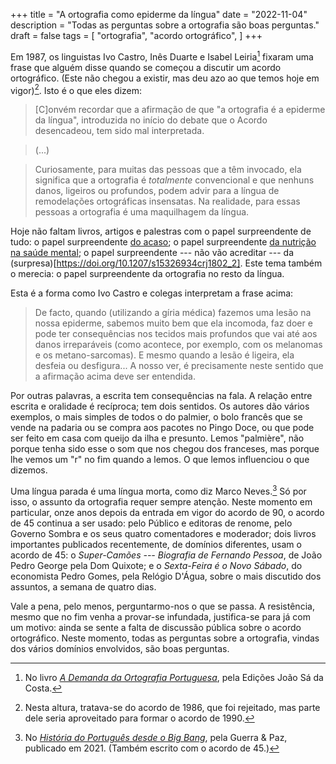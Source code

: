 +++
title = "A ortografia como epiderme da língua"
date = "2022-11-04"
description = "Todas as perguntas sobre a ortografia são boas perguntas."
draft = false
tags = [
    "ortografia",
    "acordo ortográfico",
]
+++

Em 1987, os linguistas Ivo Castro, Inês Duarte e Isabel Leiria[^fn1] fixaram uma frase que alguém disse quando se começou a discutir um acordo ortográfico. (Este não chegou a existir, mas deu azo ao que temos hoje em vigor)[^fn2]. Isto é o que eles dizem:

>[C]onvém recordar que a afirmação de que "a ortografia é a epiderme da língua", introduzida no início do debate que o Acordo desencadeou, tem sido mal interpretada. 

>(...)

>Curiosamente, para muitas das pessoas que a têm invocado, ela significa que a ortografia é _totalmente_ convencional e que nenhuns danos, ligeiros ou profundos, podem advir para a língua de remodelações ortográficas insensatas. Na realidade, para essas pessoas a ortografia é uma maquilhagem da língua.

Hoje não faltam livros, artigos e palestras com o papel surpreendente de tudo: o papel surpreendente [do acaso](https://www.amazon.com/What-Luck-Surprising-Chance-Everyday/dp/1468313754); o papel surpreendente [da nutrição na saúde mental](https://www.youtube.com/watch?v=3dqXHHCc5lA); o papel surpreendente --- não vão acreditar --- da (surpresa)[https://doi.org/10.1207/s15326934crj1802_2]. Este tema também o merecia: o papel surpreendente da ortografia no resto da língua.

Esta é a forma como Ivo Castro e colegas interpretam a frase acima:

>De facto, quando (utilizando a gíria médica) fazemos uma lesão na nossa epiderme, sabemos muito bem que ela incomoda, faz doer e pode ter consequências nos tecidos mais profundos que vai até aos danos irreparáveis (como acontece, por exemplo, com os melanomas e os metano-sarcomas). E mesmo quando a lesão é ligeira, ela desfeia ou desfigura... A nosso ver, é precisamente neste sentido que a afirmação acima deve ser entendida.

Por outras palavras, a escrita tem consequências na fala. A relação entre escrita e oralidade é recíproca; tem dois sentidos. Os autores dão vários exemplos, o mais simples de todos o do palmier, o bolo francês que se vende na padaria ou se compra aos pacotes no Pingo Doce, ou que pode ser feito em casa com queijo da ilha e presunto. Lemos "palmière", não porque tenha sido esse o som que nos chegou dos franceses, mas porque lhe vemos um "r" no fim quando a lemos. O que lemos influenciou o que dizemos.

Uma língua parada é uma língua morta, como diz Marco Neves.[^fn3] Só por isso, o assunto da ortografia requer sempre atenção. Neste momento em particular, onze anos depois da entrada em vigor do acordo de 90, o acordo de 45 continua a ser usado: pelo Público e editoras de renome, pelo Governo Sombra e os seus quatro comentadores e moderador; dois livros importantes publicados recentemente, de domínios diferentes, usam o acordo de 45: o _Super-Camões --- Biografia de Fernando Pessoa_, de João Pedro George pela Dom Quixote; e o _Sexta-Feira é o Novo Sábado_, do economista Pedro Gomes, pela Relógio D'Água, sobre o mais discutido dos assuntos, a semana de quatro dias.

Vale a pena, pelo menos, perguntarmo-nos o que se passa. A resistência, mesmo que no fim venha a provar-se infundada, justifica-se para já com um motivo: ainda se sente a falta de discussão pública sobre o acordo ortográfico. Neste momento, todas as perguntas sobre a ortografia, vindas dos vários domínios envolvidos, são boas perguntas.

[^fn1]: No livro [_A Demanda da Ortografia Portuguesa_](https://www.wook.pt/livro/a-demanda-da-ortografia-portuguesa-ines-duarte/171767), pela Edições João Sá da Costa.

[^fn2]: Nesta altura, tratava-se do acordo de 1986, que foi rejeitado, mas parte dele seria aproveitado para formar o acordo de 1990.

[^fn3]: No [_História do Português desde o Big Bang_](https://www.wook.pt/livro/historia-do-portugues-desde-o-big-bang-marco-neves/24713307), pela Guerra & Paz, publicado em 2021. (Também escrito com o acordo de 45.)